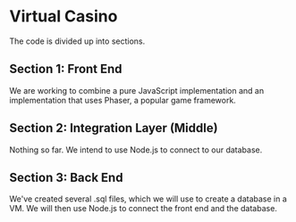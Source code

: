 # Virtual Casino

The code is divided up into sections.

## Section 1: Front End

We are working to combine a pure JavaScript implementation and an implementation that uses Phaser, a popular game framework.

## Section 2: Integration Layer (Middle)

Nothing so far. We intend to use Node.js to connect to our database.

## Section 3: Back End

We've created several .sql files, which we will use to create a database in a VM. We will then use Node.js to connect the front end and the database.